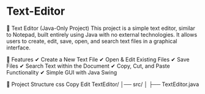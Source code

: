 # Text-Editor


📂 Text Editor (Java-Only Project)
This project is a simple text editor, similar to Notepad, built entirely using Java with no external technologies. It allows users to create, edit, save, open, and search text files in a graphical interface.

📌 Features
✔ Create a New Text File
✔ Open & Edit Existing Files
✔ Save Files
✔ Search Text within the Document
✔ Copy, Cut, and Paste Functionality
✔ Simple GUI with Java Swing

📂 Project Structure
css
Copy
Edit
TextEditor/
│── src/
│   ├── TextEditor.java
